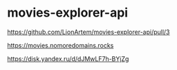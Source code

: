 # movies-explorer-api

https://github.com/LionArtem/movies-explorer-api/pull/3

https://movies.nomoredomains.rocks

https://disk.yandex.ru/d/dJMwLF7h-BYjZg 
